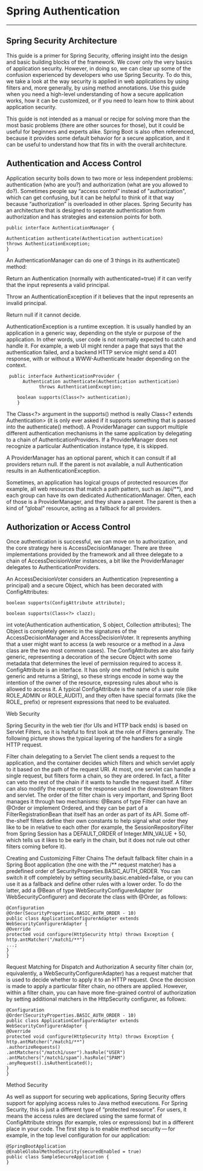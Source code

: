 # Spring Authentication

---

## Spring Security Architecture


This guide is a primer for Spring Security, offering insight into the design and basic building blocks of the framework. We cover only the very basics of application security. However, in doing so, we can clear up some of the confusion experienced by developers who use Spring Security. To do this, we take a look at the way security is applied in web applications by using filters and, more generally, by using method annotations. Use this guide when you need a high-level understanding of how a secure application works, how it can be customized, or if you need to learn how to think about application security.

This guide is not intended as a manual or recipe for solving more than the most basic problems (there are other sources for those), but it could be useful for beginners and experts alike. Spring Boot is also often referenced, because it provides some default behavior for a secure application, and it can be useful to understand how that fits in with the overall architecture.


## Authentication and Access Control


Application security boils down to two more or less independent problems: authentication (who are you?) and authorization (what are you allowed to do?). Sometimes people say “access control” instead of "authorization", which can get confusing, but it can be helpful to think of it that way because “authorization” is overloaded in other places. Spring Security has an architecture that is designed to separate authentication from authorization and has strategies and extension points for both.


    public interface AuthenticationManager {

    Authentication authenticate(Authentication authentication)
    throws AuthenticationException;
    }

An AuthenticationManager can do one of 3 things in its authenticate() method:

Return an Authentication (normally with authenticated=true) if it can verify that the input represents a valid principal.

Throw an AuthenticationException if it believes that the input represents an invalid principal.

Return null if it cannot decide.

AuthenticationException is a runtime exception. It is usually handled by an application in a generic way, depending on the style or purpose of the application. In other words, user code is not normally expected to catch and handle it. For example, a web UI might render a page that says that the authentication failed, and a backend HTTP service might send a 401 response, with or without a WWW-Authenticate header depending on the context.



     public interface AuthenticationProvider {
          Authentication authenticate(Authentication authentication)
                throws AuthenticationException;
    
        boolean supports(Class<?> authentication);
        }


The Class<?> argument in the supports() method is really Class<? extends Authentication> (it is only ever asked if it supports something that is passed into the authenticate() method). A ProviderManager can support multiple different authentication mechanisms in the same application by delegating to a chain of AuthenticationProviders. If a ProviderManager does not recognize a particular Authentication instance type, it is skipped.

A ProviderManager has an optional parent, which it can consult if all providers return null. If the parent is not available, a null Authentication results in an AuthenticationException.

Sometimes, an application has logical groups of protected resources (for example, all web resources that match a path pattern, such as /api/**), and each group can have its own dedicated AuthenticationManager. Often, each of those is a ProviderManager, and they share a parent. The parent is then a kind of “global” resource, acting as a fallback for all providers.



## Authorization or Access Control

Once authentication is successful, we can move on to authorization, and the core strategy here is AccessDecisionManager. There are three implementations provided by the framework and all three delegate to a chain of AccessDecisionVoter instances, a bit like the ProviderManager delegates to AuthenticationProviders.

An AccessDecisionVoter considers an Authentication (representing a principal) and a secure Object, which has been decorated with ConfigAttributes:

    boolean supports(ConfigAttribute attribute);
    
    boolean supports(Class<?> clazz);

int vote(Authentication authentication, S object,
Collection<ConfigAttribute> attributes);
The Object is completely generic in the signatures of the AccessDecisionManager and AccessDecisionVoter. It represents anything that a user might want to access (a web resource or a method in a Java class are the two most common cases). The ConfigAttributes are also fairly generic, representing a decoration of the secure Object with some metadata that determines the level of permission required to access it. ConfigAttribute is an interface. It has only one method (which is quite generic and returns a String), so these strings encode in some way the intention of the owner of the resource, expressing rules about who is allowed to access it. A typical ConfigAttribute is the name of a user role (like ROLE_ADMIN or ROLE_AUDIT), and they often have special formats (like the ROLE_ prefix) or represent expressions that need to be evaluated.


Web Security

Spring Security in the web tier (for UIs and HTTP back ends) is based on Servlet Filters, so it is helpful to first look at the role of Filters generally. The following picture shows the typical layering of the handlers for a single HTTP request.

Filter chain delegating to a Servlet
The client sends a request to the application, and the container decides which filters and which servlet apply to it based on the path of the request URI. At most, one servlet can handle a single request, but filters form a chain, so they are ordered. In fact, a filter can veto the rest of the chain if it wants to handle the request itself. A filter can also modify the request or the response used in the downstream filters and servlet. The order of the filter chain is very important, and Spring Boot manages it through two mechanisms: @Beans of type Filter can have an @Order or implement Ordered, and they can be part of a FilterRegistrationBean that itself has an order as part of its API. Some off-the-shelf filters define their own constants to help signal what order they like to be in relative to each other (for example, the SessionRepositoryFilter from Spring Session has a DEFAULT_ORDER of Integer.MIN_VALUE + 50, which tells us it likes to be early in the chain, but it does not rule out other filters coming before it).


Creating and Customizing Filter Chains
The default fallback filter chain in a Spring Boot application (the one with the /** request matcher) has a predefined order of SecurityProperties.BASIC_AUTH_ORDER. You can switch it off completely by setting security.basic.enabled=false, or you can use it as a fallback and define other rules with a lower order. To do the latter, add a @Bean of type WebSecurityConfigurerAdapter (or WebSecurityConfigurer) and decorate the class with @Order, as follows:

    @Configuration
    @Order(SecurityProperties.BASIC_AUTH_ORDER - 10)
    public class ApplicationConfigurerAdapter extends WebSecurityConfigurerAdapter {
    @Override
    protected void configure(HttpSecurity http) throws Exception {
    http.antMatcher("/match1/**")
    ...;
    }
    }

Request Matching for Dispatch and Authorization
A security filter chain (or, equivalently, a WebSecurityConfigurerAdapter) has a request matcher that is used to decide whether to apply it to an HTTP request. Once the decision is made to apply a particular filter chain, no others are applied. However, within a filter chain, you can have more fine-grained control of authorization by setting additional matchers in the HttpSecurity configurer, as follows:

    @Configuration
    @Order(SecurityProperties.BASIC_AUTH_ORDER - 10)
    public class ApplicationConfigurerAdapter extends WebSecurityConfigurerAdapter {
    @Override
    protected void configure(HttpSecurity http) throws Exception {
    http.antMatcher("/match1/**")
    .authorizeRequests()
    .antMatchers("/match1/user").hasRole("USER")
    .antMatchers("/match1/spam").hasRole("SPAM")
    .anyRequest().isAuthenticated();
    }
    }


Method Security

As well as support for securing web applications, Spring Security offers support for applying access rules to Java method executions. For Spring Security, this is just a different type of “protected resource”. For users, it means the access rules are declared using the same format of ConfigAttribute strings (for example, roles or expressions) but in a different place in your code. The first step is to enable method security — for example, in the top level configuration for our application:

    @SpringBootApplication
    @EnableGlobalMethodSecurity(securedEnabled = true)
    public class SampleSecureApplication {
    }
